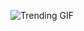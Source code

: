 
<!-- GIF_SECTION -->
![Trending GIF](https://media3.giphy.com/media/v1.Y2lkPThiYjIxNzcyaW93OWlpcWN1a2s5YXBveHZ3dHRhc2w0YTl5MWh2emp1NWk4NWVseSZlcD12MV9naWZzX3NlYXJjaCZjdD1n/khMQDMRqOBEToISmyp/giphy.gif)
<!-- END_GIF_SECTION -->
